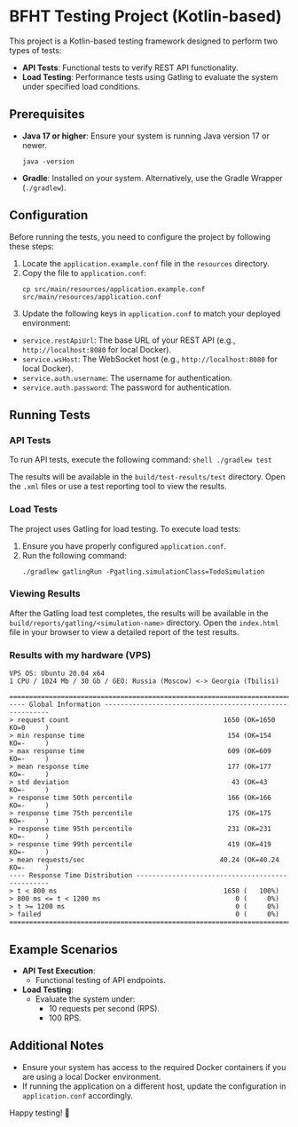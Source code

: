 # BFHT Testing Project (Kotlin-based)

This project is a Kotlin-based testing framework designed to perform two types of tests:
- **API Tests**: Functional tests to verify REST API functionality.
- **Load Testing**: Performance tests using Gatling to evaluate the system under specified load conditions.

## Prerequisites

- **Java 17 or higher**: Ensure your system is running Java version 17 or newer.
    ```shell
    java -version
    ```
- **Gradle**: Installed on your system. Alternatively, use the Gradle Wrapper (`./gradlew`).

## Configuration

Before running the tests, you need to configure the project by following these steps:

1. Locate the `application.example.conf` file in the `resources` directory.
2. Copy the file to `application.conf`:
    ```shell
    cp src/main/resources/application.example.conf src/main/resources/application.conf
    ```
3. Update the following keys in `application.conf` to match your deployed environment:
  - `service.restApiUrl`: The base URL of your REST API (e.g., `http://localhost:8080` for local Docker).
  - `service.wsHost`: The WebSocket host (e.g., `http://localhost:8080` for local Docker).
  - `service.auth.username`: The username for authentication.
  - `service.auth.password`: The password for authentication.

## Running Tests

### API Tests

To run API tests, execute the following command:
    ```shell
    ./gradlew test
    ```

The results will be available in the `build/test-results/test` directory. Open the `.xml` files or use a test reporting tool to view the results.

### Load Tests

The project uses Gatling for load testing. To execute load tests:

1. Ensure you have properly configured `application.conf`.
2. Run the following command:
    ```
    ./gradlew gatlingRun -Pgatling.simulationClass=TodoSimulation
    ```

### Viewing Results

After the Gatling load test completes, the results will be available in the `build/reports/gatling/<simulation-name>` directory. Open the `index.html` file in your browser to view a detailed report of the test results.


### Results with my hardware (VPS)

```text
VPS OS: Ubuntu 20.04 x64
1 CPU / 1024 Mb / 30 Gb / GEO: Russia (Moscow) <-> Georgia (Tbilisi)

================================================================================
---- Global Information --------------------------------------------------------
> request count                                       1650 (OK=1650   KO=0     )
> min response time                                    154 (OK=154    KO=-     )
> max response time                                    609 (OK=609    KO=-     )
> mean response time                                   177 (OK=177    KO=-     )
> std deviation                                         43 (OK=43     KO=-     )
> response time 50th percentile                        166 (OK=166    KO=-     )
> response time 75th percentile                        175 (OK=175    KO=-     )
> response time 95th percentile                        231 (OK=231    KO=-     )
> response time 99th percentile                        419 (OK=419    KO=-     )
> mean requests/sec                                  40.24 (OK=40.24  KO=-     )
---- Response Time Distribution ------------------------------------------------
> t < 800 ms                                          1650 (   100%)
> 800 ms <= t < 1200 ms                                  0 (     0%)
> t >= 1200 ms                                           0 (     0%)
> failed                                                 0 (     0%)
================================================================================
```


## Example Scenarios

- **API Test Execution**:
  - Functional testing of API endpoints.
- **Load Testing**:
  - Evaluate the system under:
    - 10 requests per second (RPS).
    - 100 RPS.

## Additional Notes

- Ensure your system has access to the required Docker containers if you are using a local Docker environment.
- If running the application on a different host, update the configuration in `application.conf` accordingly.

Happy testing! 🚀
